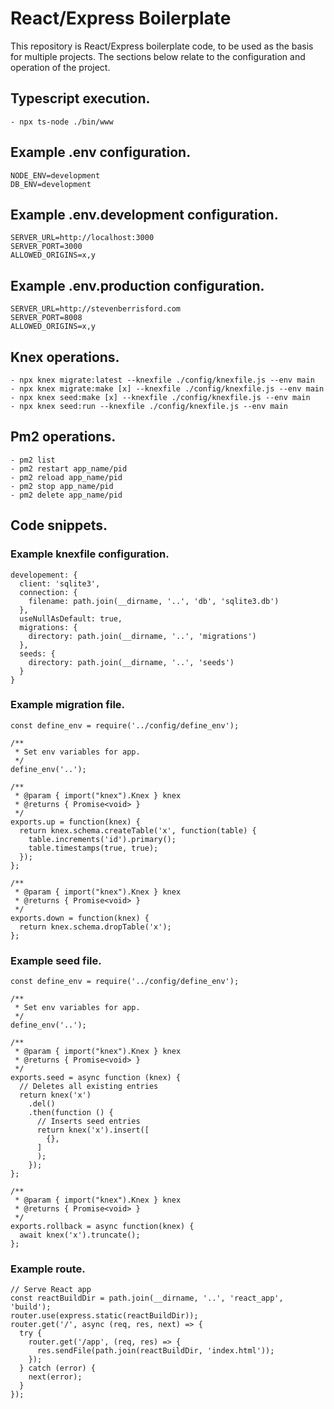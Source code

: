 # React/Express Boilerplate
This repository is React/Express boilerplate code, to be used as the basis for multiple projects. The sections below relate to the configuration and operation of the project.

## Typescript execution.
```
- npx ts-node ./bin/www
```

## Example .env configuration.
```
NODE_ENV=development
DB_ENV=development
```

## Example .env.development configuration.
```
SERVER_URL=http://localhost:3000
SERVER_PORT=3000
ALLOWED_ORIGINS=x,y
```

## Example .env.production configuration.
```
SERVER_URL=http://stevenberrisford.com
SERVER_PORT=8008
ALLOWED_ORIGINS=x,y
```

## Knex operations.
```
- npx knex migrate:latest --knexfile ./config/knexfile.js --env main
- npx knex migrate:make [x] --knexfile ./config/knexfile.js --env main
- npx knex seed:make [x] --knexfile ./config/knexfile.js --env main
- npx knex seed:run --knexfile ./config/knexfile.js --env main
```

## Pm2 operations.
```
- pm2 list
- pm2 restart app_name/pid
- pm2 reload app_name/pid
- pm2 stop app_name/pid
- pm2 delete app_name/pid
```

## Code snippets.
### Example knexfile configuration.
```
developement: {
  client: 'sqlite3',
  connection: {
    filename: path.join(__dirname, '..', 'db', 'sqlite3.db')
  },
  useNullAsDefault: true,
  migrations: {
    directory: path.join(__dirname, '..', 'migrations')
  },
  seeds: {
    directory: path.join(__dirname, '..', 'seeds')
  }
}
```
### Example migration file.
```
const define_env = require('../config/define_env');

/**
 * Set env variables for app.
 */
define_env('..');

/**
 * @param { import("knex").Knex } knex
 * @returns { Promise<void> }
 */
exports.up = function(knex) {
  return knex.schema.createTable('x', function(table) {
    table.increments('id').primary();
    table.timestamps(true, true);
  });
};

/**
 * @param { import("knex").Knex } knex
 * @returns { Promise<void> }
 */
exports.down = function(knex) {
  return knex.schema.dropTable('x');
};
```
### Example seed file.
```
const define_env = require('../config/define_env');

/**
 * Set env variables for app.
 */
define_env('..');

/**
 * @param { import("knex").Knex } knex
 * @returns { Promise<void> } 
 */
exports.seed = async function (knex) {
  // Deletes all existing entries
  return knex('x')
    .del()
    .then(function () {
      // Inserts seed entries
      return knex('x').insert([
        {},
      ]
      );
    });
};

/**
 * @param { import("knex").Knex } knex
 * @returns { Promise<void> } 
 */
exports.rollback = async function(knex) {
  await knex('x').truncate();
};
```
### Example route.
```
// Serve React app
const reactBuildDir = path.join(__dirname, '..', 'react_app', 'build');
router.use(express.static(reactBuildDir));
router.get('/', async (req, res, next) => {
  try {
    router.get('/app', (req, res) => {
      res.sendFile(path.join(reactBuildDir, 'index.html'));
    });
  } catch (error) {
    next(error);
  }
});
```